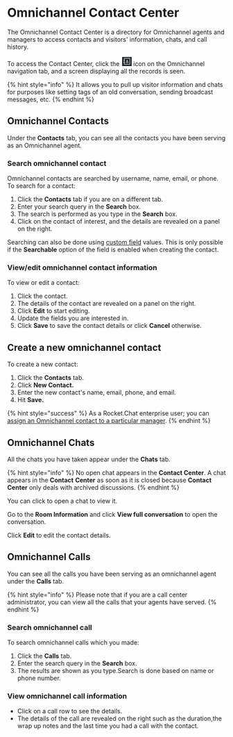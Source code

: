 # Omnichannel Contact Center

The Omnichannel Contact Center is a directory for Omnichannel agents and managers to access contacts and visitors' information, chats, and call history.

To access the Contact Center, click the <img src="../../../.gitbook/assets/contact-center.png" alt="" data-size="line"> icon on the Omnichannel navigation tab, and a screen displaying all the records is seen.

{% hint style="info" %}
It allows you to pull up visitor information and chats for purposes like setting tags of an old conversation, sending broadcast messages, etc.
{% endhint %}

## Omnichannel Contacts

Under the **Contacts** tab, you can see all the contacts you have been serving as an Omnichannel agent.

### Search omnichannel contact

Omnichannel contacts are searched by username, name, email, or phone. To search for a contact:

1. Click the **Contacts** tab if you are on a different tab.
2. Enter your search query in the **Search** box.
3. The search is performed as you type in the **Search** box.
4. Click on the contact of interest, and the details are revealed on a panel on the right.

Searching can also be done using [custom field](../../workspace-administration/settings/account-settings/custom-fields.md) values. This is only possible if the **Searchable** option of the field is enabled when creating the contact.

### View/edit omnichannel contact information

To view or edit a contact:

1. Click the contact.
2. The details of the contact are revealed on a panel on the right.
3. Click **Edit** to start editing.
4. Update the fields you are interested in.
5. Click **Save** to save the contact details or click **Cancel** otherwise.

## Create a new omnichannel contact

To create a new contact:

1. Click the **Contacts** tab.
2. Click **New Contact.**
3. Enter the new contact's name, email, phone, and email.
4. Hit **Save.**

{% hint style="success" %}
As a Rocket.Chat enterprise user; you can [assign an Omnichannel contact to a particular manager](omnichannel-contact-manager.md).&#x20;
{% endhint %}

## Omnichannel Chats

All the chats you have taken appear under the **Chats** tab.

{% hint style="info" %}
No open chat appears in the **Contact Center**. A chat appears in the **Contact** **Center** as soon as it is closed because **Contact Center** only deals with archived discussions.
{% endhint %}

You can click to open a chat to view it.

Go to the **Room Information** and click **View full conversation** to open the conversation.

Click **Edit** to edit the contact details.

## Omnichannel Calls

You can see all the calls you have been serving as an omnichannel agent under the **Calls** tab.

{% hint style="info" %}
Please note that if you are a call center administrator, you can view all the calls that your agents have served.
{% endhint %}

### Search omnichannel call

To search omnichannel calls which you made:

1. Click the **Calls** tab.
2. Enter the search query in the **Search** box.
3. The results are shown as you type.Search is done based on name or phone number.

### View omnichannel call information

* Click on a call row to see the details.
* The details of the call are revealed on the right such as the duration,the wrap up notes and the last time you had a call with the contact.
